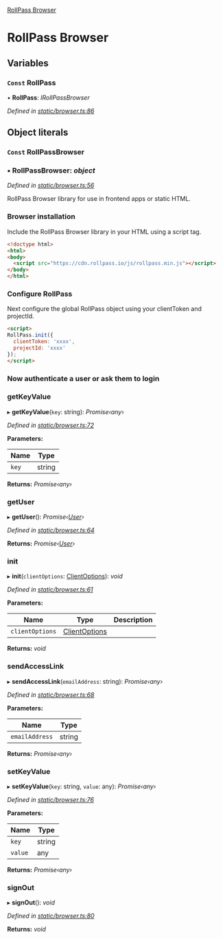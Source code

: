 [RollPass Browser](README.md)

# RollPass Browser

## Variables

### `Const` RollPass

• **RollPass**: *IRollPassBrowser*

*Defined in [static/browser.ts:86](https://github.com/RollPass/rollpass-js/blob/24d55ba/static/browser.ts#L86)*

## Object literals

### `Const` RollPassBrowser

### ▪ **RollPassBrowser**: *object*

*Defined in [static/browser.ts:56](https://github.com/RollPass/rollpass-js/blob/24d55ba/static/browser.ts#L56)*

RollPass Browser library for use in frontend apps or static HTML.

### Browser installation
Include the RollPass Browser library in your HTML using a script tag.

```html
<!doctype html>
<html>
<body>
  <script src="https://cdn.rollpass.io/js/rollpass.min.js"></script>
</body>
</html>
```

### Configure RollPass
Next configure the global RollPass object using your clientToken and projectId.

```html
<script>
RollPass.init({
  clientToken: 'xxxx',
  projectId: 'xxxx'
});
</script>
```

### Now authenticate a user or ask them to login

###  getKeyValue

▸ **getKeyValue**(`key`: string): *Promise‹any›*

*Defined in [static/browser.ts:72](https://github.com/RollPass/rollpass-js/blob/24d55ba/static/browser.ts#L72)*

**Parameters:**

Name | Type |
------ | ------ |
`key` | string |

**Returns:** *Promise‹any›*

###  getUser

▸ **getUser**(): *Promise‹[User](interfaces/user.md)›*

*Defined in [static/browser.ts:64](https://github.com/RollPass/rollpass-js/blob/24d55ba/static/browser.ts#L64)*

**Returns:** *Promise‹[User](interfaces/user.md)›*

###  init

▸ **init**(`clientOptions`: [ClientOptions](interfaces/clientoptions.md)): *void*

*Defined in [static/browser.ts:61](https://github.com/RollPass/rollpass-js/blob/24d55ba/static/browser.ts#L61)*

**Parameters:**

Name | Type | Description |
------ | ------ | ------ |
`clientOptions` | [ClientOptions](interfaces/clientoptions.md) |   |

**Returns:** *void*

###  sendAccessLink

▸ **sendAccessLink**(`emailAddress`: string): *Promise‹any›*

*Defined in [static/browser.ts:68](https://github.com/RollPass/rollpass-js/blob/24d55ba/static/browser.ts#L68)*

**Parameters:**

Name | Type |
------ | ------ |
`emailAddress` | string |

**Returns:** *Promise‹any›*

###  setKeyValue

▸ **setKeyValue**(`key`: string, `value`: any): *Promise‹any›*

*Defined in [static/browser.ts:76](https://github.com/RollPass/rollpass-js/blob/24d55ba/static/browser.ts#L76)*

**Parameters:**

Name | Type |
------ | ------ |
`key` | string |
`value` | any |

**Returns:** *Promise‹any›*

###  signOut

▸ **signOut**(): *void*

*Defined in [static/browser.ts:80](https://github.com/RollPass/rollpass-js/blob/24d55ba/static/browser.ts#L80)*

**Returns:** *void*
